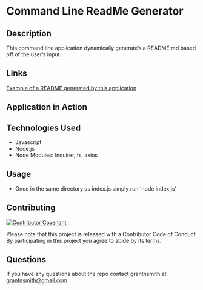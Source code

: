 
# Command Line ReadMe Generator

## Description
This command line application dynamically generate’s a README.md based off of the user’s input.

## Links

[Example of a README generated by this application](./README_generated.md)

## Application in Action

## Technologies Used
* Javascript
* Node.js
* Node Modules: Inquirer, fs, axios

## Usage

* Once in the same directory as index.js simply run 'node index.js'

## Contributing

[![Contributor Covenant](https://img.shields.io/badge/Contributor%20Covenant-v2.0%20adopted-ff69b4.svg)](code_of_conduct.md)

Please note that this project is released with a Contributor Code of Conduct. By participating in this project you agree to abide by its terms.

## Questions

If you have any questions about the repo contact grantnsmith at grantnsmith@gmail.com

